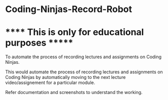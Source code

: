 # Coding-Ninjas-Record-Robot
# **** This is only for educational purposes *****
  
  To automate the process of recording lectures and assignments on Coding Ninjas.

This would automate the process of recording lectures and assignments on Coding Ninjas by automatically moving to the next lecture video/assignement for a particular module.

Refer documentation and screenshots to understand the working.
